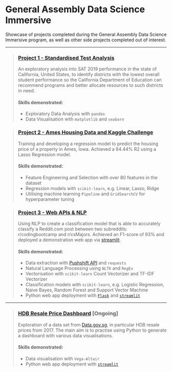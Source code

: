# General Assembly Data Science Immersive

Showcase of projects completed during the General Assembly Data Science Immersive program, as well as other side projects completed out of interest.

---

> ### [Project 1 - Standardised Test Analysis](https://github.com/eeshawn11/DSI33-Shawn/tree/main/Project1)
>
> An exploratory analysis into SAT 2019 performance in the state of California, United States, to identify districts with the lowest overall student performance so the California Department of Education can recommend programs and better allocate resources to such districts in need.
>
> #### Skills demonstrated:
>
> - Exploratory Data Analysis with `pandas`
> - Data Visualisation with `matplotlib` and `seaborn`


> ### [Project 2 - Ames Housing Data and Kaggle Challenge](https://github.com/eeshawn11/DSI33-Shawn/tree/main/Project2)
> Training and developing a regression model to predict the housing price of a property in Ames, Iowa. Achieved a 84.44% R2 using a Lasso Regression model.
>
> #### Skills demonstrated:
>
> - Feature Engineering and Selection with over 80 features in the dataset
> - Regression models with `scikit-learn`, e.g. Linear, Lasso, Ridge
> - Utilising machine learning `Pipeline` and `GridSearchCV` for hyperparameter tuning


> ### [Project 3 - Web APIs & NLP](https://github.com/eeshawn11/DSI33-Shawn/tree/main/Project3)
> Using NLP to create a classification model that is able to accurately classify a Reddit.com post between two subreddits: r/codingbootcamp and r/csMajors. Achieved an F1-score of 93% and deployed a demonstration web app via [streamlit](https://shawn-nlp-classifier.streamlit.app).
>
> #### Skills demonstrated:
>
> - Data extraction with [Pushshift API](https://github.com/pushshift/api) and `requests`
> - Natural Language Processing using `NLTK` and `RegEx`
> - Vectorisation with `scikit-learn` Count Vectorizer and TF-IDF Vectorizer
> - Classification models with `scikit-learn`, e.g. Logistic Regression, Naive Bayes, Random Forest and Support Vector Machine
> - Python web app deployment with [`Flask`](https://github.com/eeshawn11/DSI33-Shawn/blob/main/Project3/app/app.py) and [`streamlit`](https://shawn-nlp-classifier.streamlit.app)

---

> ### [HDB Resale Price Dashboard](https://github.com/eeshawn11/DSI33-Shawn/tree/main/Side_Projects/HDB_Resale_Price) [Ongoing]
> Exploration of a data set from [Data.gov.sg](https://data.gov.sg/), in particular HDB resale prices from 2017. The main aim is to practise using Python to generate a dashboard with various data visualisations.
>
> #### Skills demonstrated:
>
> - Data visualisation with `Vega-Altair`
> - Python web app deployment with [`streamlit`](https://shawn-hdb-resale-viz.streamlit.app/)